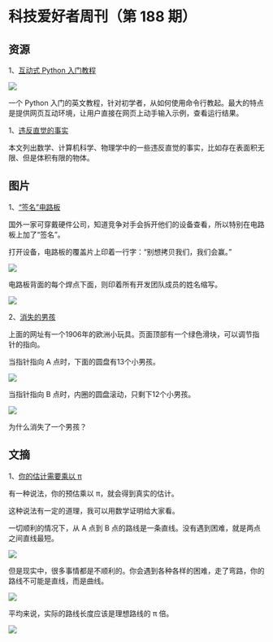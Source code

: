 # 科技爱好者周刊（第 188 期）

## 资源

1、[互动式 Python 入门教程](https://futurecoder.io/)

![](https://cdn.beekka.com/blogimg/asset/202110/bg2021100401.jpg)

一个 Python 入门的英文教程，针对初学者，从如何使用命令行教起。最大的特点是提供网页互动环境，让用户直接在网页上动手输入示例，查看运行结果。

1、[违反直觉的事实](https://axisofordinary.substack.com/p/the-most-counterintuitive-facts-in)

本文列出数学、计算机科学、物理学中的一些违反直觉的事实，比如存在表面积无限、但是体积有限的物体。

## 图片

1、[“签名”电路板](https://www.linkedin.com/posts/willahmed_we-left-a-message-for-amazon-etc-on-every-activity-6844369295896522753-9-O7/)

国外一家可穿戴硬件公司，知道竞争对手会拆开他们的设备查看，所以特别在电路板上加了“签名”。

打开设备，电路板的覆盖片上印着一行字：“别想拷贝我们，我们会赢。”

![](https://cdn.beekka.com/blogimg/asset/202109/bg2021092108.jpg)

电路板背面的每个焊点下面，则印着所有开发团队成员的姓名缩写。

![](https://cdn.beekka.com/blogimg/asset/202109/bg2021092109.jpg)

2、[消失的男孩](https://www.geogebra.org/m/hypuahfc)

上面的网址有一个1906年的欧洲小玩具。页面顶部有一个绿色滑块，可以调节指针的指向。

当指针指向 A 点时，下面的圆盘有13个小男孩。

![](https://cdn.beekka.com/blogimg/asset/202109/bg2021092502.jpg)

当指针指向 B 点时，内圈的圆盘滚动，只剩下12个小男孩。

![](https://cdn.beekka.com/blogimg/asset/202109/bg2021092503.jpg)

为什么消失了一个男孩？

## 文摘

1、[你的估计需要乘以 π](https://web.archive.org/web/20170603123809/http://www.tuicool.com:80/articles/7niyym)

有一种说法，你的预估乘以 π，就会得到真实的估计。

这种说法有一定的道理，我可以用数学证明给大家看。

一切顺利的情况下，从 A 点到 B 点的路线是一条直线。没有遇到困难，就是两点之间直线最短。

![](https://cdn.beekka.com/blogimg/asset/202109/bg2021092811.jpg)

但是现实中，很多事情都是不顺利的。你会遇到各种各样的困难，走了弯路，你的路线不可能是直线，而是曲线。

![](https://cdn.beekka.com/blogimg/asset/202109/bg2021092812.jpg)

平均来说，实际的路线长度应该是理想路线的 π 倍。

![](https://cdn.beekka.com/blogimg/asset/202109/bg2021092813.jpg)
